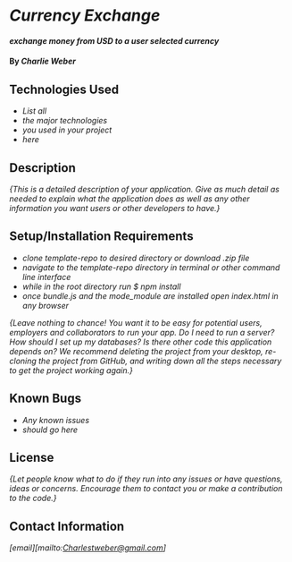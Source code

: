 # _Currency Exchange_

#### _exchange money from USD to a user selected currency_

#### By _**Charlie Weber**_

## Technologies Used

* _List all_
* _the major technologies_
* _you used in your project_
* _here_

## Description

_{This is a detailed description of your application. Give as much detail as needed to explain what the application does as well as any other information you want users or other developers to have.}_

## Setup/Installation Requirements

* _clone template-repo to desired directory or download .zip file_
* _navigate to the template-repo directory in terminal or other command line interface_
* _while in the root directory run $ npm install_
* _once bundle.js and the mode_module are installed open index.html in any browser_

_{Leave nothing to chance! You want it to be easy for potential users, employers and collaborators to run your app. Do I need to run a server? How should I set up my databases? Is there other code this application depends on? We recommend deleting the project from your desktop, re-cloning the project from GitHub, and writing down all the steps necessary to get the project working again.}_

## Known Bugs

* _Any known issues_
* _should go here_

## License

_{Let people know what to do if they run into any issues or have questions, ideas or concerns.  Encourage them to contact you or make a contribution to the code.}_

## Contact Information

_[email][mailto:Charlestweber@gmail.com]_
